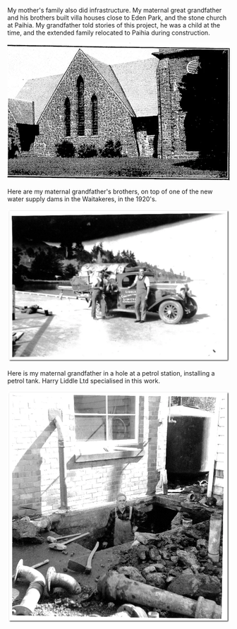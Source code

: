 My mother's family also did infrastructure. My maternal great grandfather and his brothers built villa houses close to Eden Park, and the stone church at Paihia. My grandfather told stories of this project, he was a child at the time, and the extended family relocated to Paihia during construction.

![](../../assets/Liddle_Construction.webp)

Here are my maternal grandfather's brothers, on top of one of the new water supply dams in the Waitakeres, in the 1920's.

![](../../assets/Liddle_Construction-1.webp)

Here is my maternal grandfather in a hole at a petrol station, installing a petrol tank. Harry Liddle Ltd specialised in this work.

![](../../assets/Liddle_Construction-2.webp)